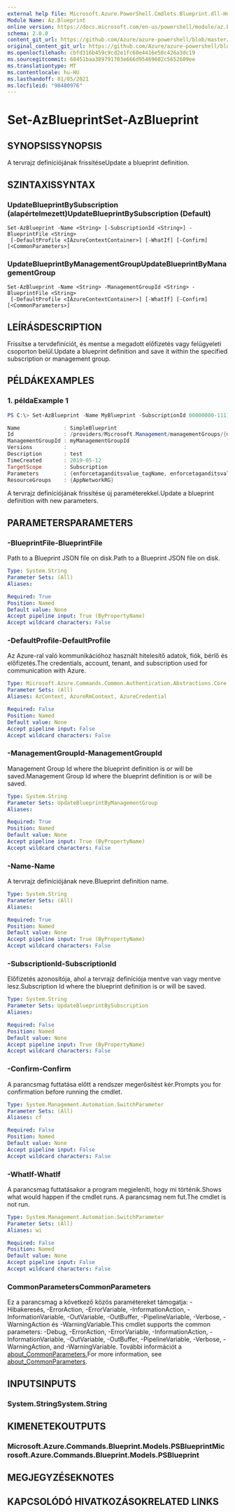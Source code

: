 ```yaml
---
external help file: Microsoft.Azure.PowerShell.Cmdlets.Blueprint.dll-Help.xml
Module Name: Az.Blueprint
online version: https://docs.microsoft.com/en-us/powershell/module/az.blueprint/set-azblueprint
schema: 2.0.0
content_git_url: https://github.com/Azure/azure-powershell/blob/master/src/Blueprint/Blueprint/help/Set-AzBlueprint.md
original_content_git_url: https://github.com/Azure/azure-powershell/blob/master/src/Blueprint/Blueprint/help/Set-AzBlueprint.md
ms.openlocfilehash: cbfd316b459c9cd2e1fc60e4416e50c426a3dc19
ms.sourcegitcommit: 68451baa389791703e666d95469602c5652609ee
ms.translationtype: MT
ms.contentlocale: hu-HU
ms.lasthandoff: 01/05/2021
ms.locfileid: "98480976"
---
```

# <span data-ttu-id="b39a0-101">Set-AzBlueprint</span><span class="sxs-lookup"><span data-stu-id="b39a0-101">Set-AzBlueprint</span></span>

## <span data-ttu-id="b39a0-102">SYNOPSIS</span><span class="sxs-lookup"><span data-stu-id="b39a0-102">SYNOPSIS</span></span>
<span data-ttu-id="b39a0-103">A tervrajz definíciójának frissítése</span><span class="sxs-lookup"><span data-stu-id="b39a0-103">Update a blueprint definition.</span></span>

## <span data-ttu-id="b39a0-104">SZINTAXIS</span><span class="sxs-lookup"><span data-stu-id="b39a0-104">SYNTAX</span></span>

### <span data-ttu-id="b39a0-105">UpdateBlueprintBySubscription (alapértelmezett)</span><span class="sxs-lookup"><span data-stu-id="b39a0-105">UpdateBlueprintBySubscription (Default)</span></span>
```
Set-AzBlueprint -Name <String> [-SubscriptionId <String>] -BlueprintFile <String>
 [-DefaultProfile <IAzureContextContainer>] [-WhatIf] [-Confirm] [<CommonParameters>]
```

### <span data-ttu-id="b39a0-106">UpdateBlueprintByManagementGroup</span><span class="sxs-lookup"><span data-stu-id="b39a0-106">UpdateBlueprintByManagementGroup</span></span>
```
Set-AzBlueprint -Name <String> -ManagementGroupId <String> -BlueprintFile <String>
 [-DefaultProfile <IAzureContextContainer>] [-WhatIf] [-Confirm] [<CommonParameters>]
```

## <span data-ttu-id="b39a0-107">LEÍRÁS</span><span class="sxs-lookup"><span data-stu-id="b39a0-107">DESCRIPTION</span></span>
<span data-ttu-id="b39a0-108">Frissítse a tervdefiníciót, és mentse a megadott előfizetés vagy felügyeleti csoporton belül.</span><span class="sxs-lookup"><span data-stu-id="b39a0-108">Update a blueprint definition and save it within the specified subscription or management group.</span></span>

## <span data-ttu-id="b39a0-109">PÉLDÁK</span><span class="sxs-lookup"><span data-stu-id="b39a0-109">EXAMPLES</span></span>

### <span data-ttu-id="b39a0-110">1. példa</span><span class="sxs-lookup"><span data-stu-id="b39a0-110">Example 1</span></span>
```powershell
PS C:\> Set-AzBlueprint -Name MyBlueprint -SubscriptionId 00000000-1111-0000-1111-000000000000 -BlueprintFile C:\Blueprint.json

Name              : SimpleBlueprint
Id                : /providers/Microsoft.Management/managementGroups/{mgId}/providers/Microsoft.Blueprint/blueprints/SimpleBlueprint
ManagementGroupId : myManagementGroupId
Versions          : 
Description       : test
TimeCreated       : 2019-05-12
TargetScope       : Subscription
Parameters        : {enforcetaganditsvalue_tagName, enforcetaganditsvalue_tagValue}
ResourceGroups    : {AppNetworkRG}
```

<span data-ttu-id="b39a0-111">A tervrajz definíciójának frissítése új paraméterekkel.</span><span class="sxs-lookup"><span data-stu-id="b39a0-111">Update a blueprint definition with new parameters.</span></span>

## <span data-ttu-id="b39a0-112">PARAMETERS</span><span class="sxs-lookup"><span data-stu-id="b39a0-112">PARAMETERS</span></span>

### <span data-ttu-id="b39a0-113">-BlueprintFile</span><span class="sxs-lookup"><span data-stu-id="b39a0-113">-BlueprintFile</span></span>
<span data-ttu-id="b39a0-114">Path to a Blueprint JSON file on disk.</span><span class="sxs-lookup"><span data-stu-id="b39a0-114">Path to a Blueprint JSON file on disk.</span></span>

```yaml
Type: System.String
Parameter Sets: (All)
Aliases:

Required: True
Position: Named
Default value: None
Accept pipeline input: True (ByPropertyName)
Accept wildcard characters: False
```

### <span data-ttu-id="b39a0-115">-DefaultProfile</span><span class="sxs-lookup"><span data-stu-id="b39a0-115">-DefaultProfile</span></span>
<span data-ttu-id="b39a0-116">Az Azure-ral való kommunikációhoz használt hitelesítő adatok, fiók, bérlő és előfizetés.</span><span class="sxs-lookup"><span data-stu-id="b39a0-116">The credentials, account, tenant, and subscription used for communication with Azure.</span></span>

```yaml
Type: Microsoft.Azure.Commands.Common.Authentication.Abstractions.Core.IAzureContextContainer
Parameter Sets: (All)
Aliases: AzContext, AzureRmContext, AzureCredential

Required: False
Position: Named
Default value: None
Accept pipeline input: False
Accept wildcard characters: False
```

### <span data-ttu-id="b39a0-117">-ManagementGroupId</span><span class="sxs-lookup"><span data-stu-id="b39a0-117">-ManagementGroupId</span></span>
<span data-ttu-id="b39a0-118">Management Group Id where the blueprint definition is or will be saved.</span><span class="sxs-lookup"><span data-stu-id="b39a0-118">Management Group Id where the blueprint definition is or will be saved.</span></span>

```yaml
Type: System.String
Parameter Sets: UpdateBlueprintByManagementGroup
Aliases:

Required: True
Position: Named
Default value: None
Accept pipeline input: True (ByPropertyName)
Accept wildcard characters: False
```

### <span data-ttu-id="b39a0-119">-Name</span><span class="sxs-lookup"><span data-stu-id="b39a0-119">-Name</span></span>
<span data-ttu-id="b39a0-120">A tervrajz definíciójának neve.</span><span class="sxs-lookup"><span data-stu-id="b39a0-120">Blueprint definition name.</span></span>

```yaml
Type: System.String
Parameter Sets: (All)
Aliases:

Required: True
Position: Named
Default value: None
Accept pipeline input: True (ByPropertyName)
Accept wildcard characters: False
```

### <span data-ttu-id="b39a0-121">-SubscriptionId</span><span class="sxs-lookup"><span data-stu-id="b39a0-121">-SubscriptionId</span></span>
<span data-ttu-id="b39a0-122">Előfizetés azonosítója, ahol a tervrajz definíciója mentve van vagy mentve lesz.</span><span class="sxs-lookup"><span data-stu-id="b39a0-122">Subscription Id where the blueprint definition is or will be saved.</span></span>

```yaml
Type: System.String
Parameter Sets: UpdateBlueprintBySubscription
Aliases:

Required: False
Position: Named
Default value: None
Accept pipeline input: True (ByPropertyName)
Accept wildcard characters: False
```

### <span data-ttu-id="b39a0-123">-Confirm</span><span class="sxs-lookup"><span data-stu-id="b39a0-123">-Confirm</span></span>
<span data-ttu-id="b39a0-124">A parancsmag futtatása előtt a rendszer megerősítést kér.</span><span class="sxs-lookup"><span data-stu-id="b39a0-124">Prompts you for confirmation before running the cmdlet.</span></span>

```yaml
Type: System.Management.Automation.SwitchParameter
Parameter Sets: (All)
Aliases: cf

Required: False
Position: Named
Default value: None
Accept pipeline input: False
Accept wildcard characters: False
```

### <span data-ttu-id="b39a0-125">-WhatIf</span><span class="sxs-lookup"><span data-stu-id="b39a0-125">-WhatIf</span></span>
<span data-ttu-id="b39a0-126">A parancsmag futtatásakor a program megjeleníti, hogy mi történik.</span><span class="sxs-lookup"><span data-stu-id="b39a0-126">Shows what would happen if the cmdlet runs.</span></span>
<span data-ttu-id="b39a0-127">A parancsmag nem fut.</span><span class="sxs-lookup"><span data-stu-id="b39a0-127">The cmdlet is not run.</span></span>

```yaml
Type: System.Management.Automation.SwitchParameter
Parameter Sets: (All)
Aliases: wi

Required: False
Position: Named
Default value: None
Accept pipeline input: False
Accept wildcard characters: False
```

### <span data-ttu-id="b39a0-128">CommonParameters</span><span class="sxs-lookup"><span data-stu-id="b39a0-128">CommonParameters</span></span>
<span data-ttu-id="b39a0-129">Ez a parancsmag a következő közös paramétereket támogatja: -Hibakeresés, -ErrorAction, -ErrorVariable, -InformationAction, -InformationVariable, -OutVariable, -OutBuffer, -PipelineVariable, -Verbose, -WarningAction és -WarningVariable.</span><span class="sxs-lookup"><span data-stu-id="b39a0-129">This cmdlet supports the common parameters: -Debug, -ErrorAction, -ErrorVariable, -InformationAction, -InformationVariable, -OutVariable, -OutBuffer, -PipelineVariable, -Verbose, -WarningAction, and -WarningVariable.</span></span> <span data-ttu-id="b39a0-130">További információt a [about_CommonParameters.](http://go.microsoft.com/fwlink/?LinkID=113216)</span><span class="sxs-lookup"><span data-stu-id="b39a0-130">For more information, see [about_CommonParameters](http://go.microsoft.com/fwlink/?LinkID=113216).</span></span>

## <span data-ttu-id="b39a0-131">INPUTS</span><span class="sxs-lookup"><span data-stu-id="b39a0-131">INPUTS</span></span>

### <span data-ttu-id="b39a0-132">System.String</span><span class="sxs-lookup"><span data-stu-id="b39a0-132">System.String</span></span>

## <span data-ttu-id="b39a0-133">KIMENETEK</span><span class="sxs-lookup"><span data-stu-id="b39a0-133">OUTPUTS</span></span>

### <span data-ttu-id="b39a0-134">Microsoft.Azure.Commands.Blueprint.Models.PSBlueprint</span><span class="sxs-lookup"><span data-stu-id="b39a0-134">Microsoft.Azure.Commands.Blueprint.Models.PSBlueprint</span></span>

## <span data-ttu-id="b39a0-135">MEGJEGYZÉSEK</span><span class="sxs-lookup"><span data-stu-id="b39a0-135">NOTES</span></span>

## <span data-ttu-id="b39a0-136">KAPCSOLÓDÓ HIVATKOZÁSOK</span><span class="sxs-lookup"><span data-stu-id="b39a0-136">RELATED LINKS</span></span>

